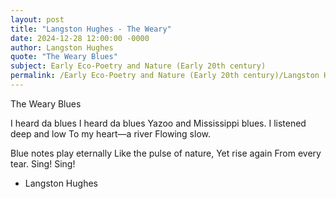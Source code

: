 ```yaml
---
layout: post
title: "Langston Hughes - The Weary"
date: 2024-12-28 12:00:00 -0000
author: Langston Hughes
quote: "The Weary Blues"
subject: Early Eco-Poetry and Nature (Early 20th century)
permalink: /Early Eco-Poetry and Nature (Early 20th century)/Langston Hughes/Langston Hughes - The Weary
---
```


The Weary Blues

I heard da blues
   I heard da blues
Yazoo and Mississippi blues.
I listened deep and low
    To my heart—a river
Flowing slow.

Blue notes play eternally
    Like the pulse of nature,
Yet rise again 
From every tear.
Sing! Sing!

- Langston Hughes
